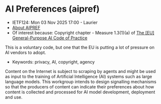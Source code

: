 # AI Preferences (aipref)
* <IETFschedule>IETF124: Mon 03 Nov 2025 17:00 - Laurier</IETFschedule>
* [About AIPREF](https://datatracker.ietf.org/group/aipref/about/)
* Of interest because: Copyright chapter - Measure 1.3(1)(a) of [The [EU] General-Purpose AI Code of Practice](https://digital-strategy.ec.europa.eu/en/policies/contents-code-gpai)

This is a voluntary code, but one that the EU is putting a lot of pressure on AI vendors to adopt.


* Keywords: privacy, AI, copyright, agency

Content on the Internet is subject to scraping by agents and might be used as
input to the training of Artificial Intelligence (AI) systems such as large
language models. This workgroup intends to design signalling mechanisms so that
the producers of content can indicate their preferences about how content is
collected and processed for AI model development, deployment and use.


